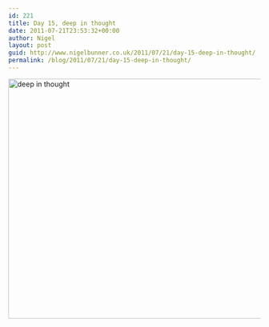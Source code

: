 ```yaml
---
id: 221
title: Day 15, deep in thought
date: 2011-07-21T23:53:32+00:00
author: Nigel
layout: post
guid: http://www.nigelbunner.co.uk/2011/07/21/day-15-deep-in-thought/
permalink: /blog/2011/07/21/day-15-deep-in-thought/
---
```

[<img src="http://farm7.static.flickr.com/6029/5962577298_540062629c_z.jpg" width="640" height="480" alt="deep in thought" />](http://www.flickr.com/photos/icklephotos/5962577298/ "deep in thought by icle fotos, on Flickr")
